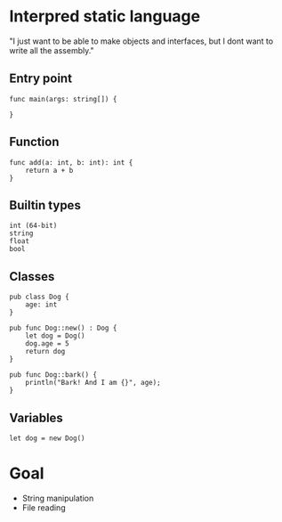 # Interpred static language

"I just want to be able to make objects and interfaces, but I dont want to write all the assembly."

## Entry point
~~~
func main(args: string[]) {
    
} 
~~~

## Function
~~~
func add(a: int, b: int): int {
    return a + b
}
~~~

## Builtin types
~~~
int (64-bit)
string
float
bool
~~~

## Classes
~~~
pub class Dog {
    age: int
}

pub func Dog::new() : Dog {
    let dog = Dog()
    dog.age = 5
    return dog
}

pub func Dog::bark() {
    println("Bark! And I am {}", age);
}
~~~

## Variables
~~~
let dog = new Dog()
~~~

# Goal
* String manipulation
* File reading